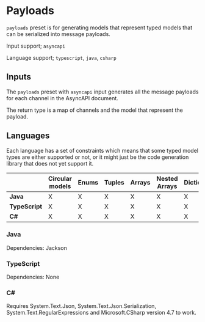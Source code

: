 # Payloads
`payloads` preset is for generating models that represent typed models that can be serialized into message payloads.


Input support; `asyncapi`

Language support; `typescript`, `java`, `csharp`

## Inputs

The `payloads` preset with `asyncapi` input generates all the message payloads for each channel in the AsyncAPI document.

The return type is a map of channels and the model that represent the payload. 

## Languages
Each language has a set of constraints which means that some typed model types are either supported or not, or it might just be the code generation library that does not yet support it.

|  | Circular models | Enums | Tuples | Arrays | Nested Arrays | Dictionaries | Json Serialization |
|---|---|---|---|---|---|---|---|
| **Java** | X | X | X | X | X | X | X |
| **TypeScript** | X | X | X | X | X | X | X |
| **C#** | X | X | X | X | X | X | X |

### Java

Dependencies: Jackson

### TypeScript

Dependencies: None

### C#

Requires System.Text.Json, System.Text.Json.Serialization, System.Text.RegularExpressions and Microsoft.CSharp version 4.7 to work.
